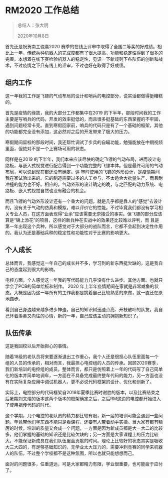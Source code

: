 # RM2020 工作总结

> 总结人：张大明
>
> 2020年10月8日

首先还是祝贺南工骁鹰2020 赛季的在线上评审中取得了全国二等奖的好成绩。相比上一年，传统兵种机器人的完成度都有了很大提高，功能和稳定性得到了很多的完善。本想着在线下赛检验机器人的稳定性，见识一下新规则下各队伍的创新和战术，不过疫情之下只有线上的评审，不过也好在取得了好成绩。

## 组内工作

这一年我的工作是飞镖的气动布局的设计和哨兵的电控部分，说实话都做得挺糟糕的。

首先是疫情的缘故，我的大部分工作都集中在2019 的下半年，那段时间我的工作主要是写哨兵的代码，开发的效率挺低的，而且很多挺基础的东西掌握的不牢固，遇到问题经常卡壳。直到寒假回家前，哨兵的代码只是有了一个基础的框架，其他的功能都完全没有添加，这必然对之后的开发带来了极大的压力。

寒假期间留校的那段时间，我还帮忙调试了步兵的自瞄功能，勉强能放在中期视频里面，但绝对不是一个上赛场可用的状态。

同样是在2019 的下半年，我们本来应该尽快的确定飞镖的气动布局，进而设计电路板，与嵌入式视觉进行配合得到一个功能完整的飞镖本体。但是最终可用的气动布局，可以说到现在都还没有确定。评 审时使用的飞镖的外形设计，是疫情期间我在家试验出来的。它的制造需要过多的人工参与，不太适合大批量生产，而且耐冲撞的能力也不好。相应的，气动外形的设计确定的晚，与之匹配的动力系统、电路板、嵌入式视觉自然也没有融合的机会。

而且飞镖的气动外形设计还有一个重大的问题，就是几乎都是靠人的“感觉”去设计的，没有关于气动的仿真和模拟，难以评价它的性能。不过毕竟我们都没有学习相关专业人员，在这方面表现得“业余”应该需要无奈接受的事实。但飞镖的部分应该算是“锦上添花”的项目，这样的新兵种在实战中的效果还比较难以评判，而 且是第一年出现这个兵种，所以感觉对于大部分的战队而言，它都不会起到决定性作用的。我认为还是基础兵种的稳定性和功能性对于比赛的影响更大。

## 个人成长

总体而言，我感觉这一年自己的成长并不多，学习到的新东西挺欠缺的，这是我自己的态度起到很大的影响。

电控方面，个人感觉这一年我的写代码能力几乎没有什么进步。其他方面。也就只学会了PCB的简单绘板和制作。 2020 年上半年疫情期间在家就是非常咸鱼的状态。大概是因为这一年所有的工作我都是挑着自己比较熟悉的来做，就一直还在原地踏步。

看到自己身边越来越多进步神速，自己的知识树迅速点亮、开枝散叶的队友，我自己怀着羡慕又向往的心情，新的一年，自己应该主动的拥抱新知识了。

## 队伍传承

这是我回校以后开始担心的事情。

随着18级的老队员将来要逐渐退出工作重心，我个人还是很担心队伍里面每一个组的人员的传承的，相对而言，我最担心电控组的人员的传承。回顾2020赛季，我们新培训的电控组的成员，整体而言，都只是仿照着上一年的代码写了自己简单化的版本并简单地调车，一方面在不具备完成最终整车代码的能力，另一方面也没有在实际复杂应用中调试机器人，更不必说代码框架的设计、优化和创新了。

实际上，电控部分的代码框架自2019年夏季比赛时谢胜的版本，以及比赛结束之后暑期刘文熠的版本这两个版本的框架确定之后，之后RM这边的电控都开始进入了使用祖传代码的时代。

这个学期，几个电控的老队员的精力都比较有限，新一届的培训可能会遇到一些问题，毕竟带他们学东西不能只是看课程，还要有人带着动手实操。当大家有都有精厉的时候，培训的质量又会成一个问题，一方面是因为新成员都是大一大二的比较多，他们掌握的基础的知识还是比较欠缺的；另一方面是大家课程上的压力比较大，不能保证新成员在我们队伍里面贡献的时间。理论上比较好的状态其实是吸收大三大四的，有足够基础知识的，无学业太大压力的，需要冲刺竞赛的同学来机器人的队伍，不过整个学校都不是这种氛围，所以也就只能想想而己。

面对的问题很多，任重道远，可是大家都精力有限，学业很重要，也可能疲于应付了。
